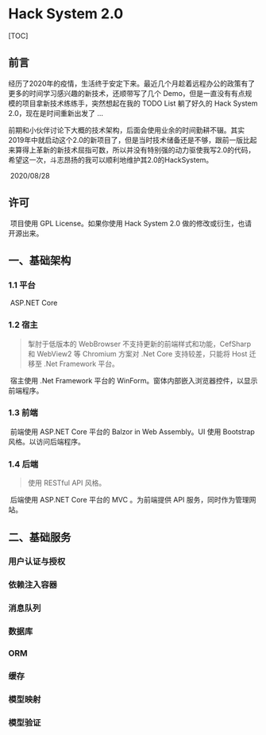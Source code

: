 # Hack System 2.0

[TOC]

## 前言

​	经历了2020年的疫情，生活终于安定下来。最近几个月趁着远程办公的政策有了更多的时间学习感兴趣的新技术，还顺带写了几个 Demo，但是一直没有有点规模的项目拿新技术练练手，突然想起在我的 TODO List 躺了好久的 Hack System 2.0，现在是时间重新出发了 ...

​	前期和小伙伴讨论下大概的技术架构，后面会使用业余的时间勤耕不辍。其实2019年中就启动这个2.0的新项目了，但是当时技术储备还是不够，跟前一版比起来算得上革新的新技术屈指可数，所以并没有特别强的动力驱使我写2.0的代码，希望这一次，斗志昂扬的我可以顺利地维护其2.0的HackSystem。

​	2020/08/28

## 许可

​	项目使用 GPL License。如果你使用 Hack System 2.0 做的修改或衍生，也请开源出来。

## 一、基础架构

### 1.1 平台

​	ASP.NET Core

### 1.2 宿主

> 掣肘于低版本的 WebBrowser 不支持更新的前端样式和功能，CefSharp 和 WebView2 等 Chromium 方案对 .Net Core 支持较差，只能将 Host 迁移至 .Net Framework 平台。

​	宿主使用 .Net Framework 平台的 WinForm。窗体内部嵌入浏览器控件，以显示前端程序。

### 1.3 前端

​	前端使用 ASP.NET Core 平台的 Balzor in Web Assembly。UI 使用 Bootstrap 风格。以访问后端程序。

### 1.4 后端

> 使用 RESTful API 风格。

​	后端使用 ASP.NET Core 平台的 MVC 。为前端提供 API 服务，同时作为管理网站。

## 二、基础服务

### 用户认证与授权

### 依赖注入容器

### 消息队列

### 数据库

### ORM

### 缓存

### 模型映射

### 模型验证

